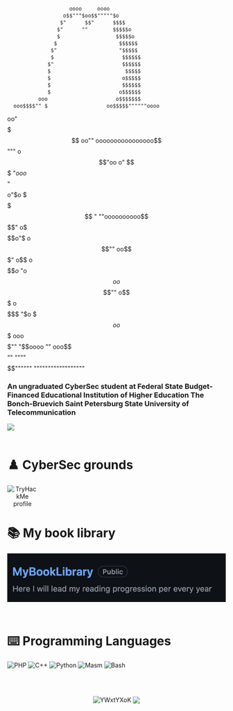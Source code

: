                         oooo     oooo
                      o$$"""$oo$$"""""$o
                     $"      $$"      $$$$
                    $"      ""        $$$$$o
                    $                  $$$$$o
                   $                    $$$$$$
                  $"                    "$$$$$
                  $                      $$$$$$
                 $"                      $$$$$$
                 $                        $$$$$
                 $                       o$$$$$
                 $                       $$$$$$
                 $                      o$$$$$$
              ooo                      o$$$$$$$
      ooo$$$$"" $                   oo$$$$$""""""oooo
   oo"$$$$$$$ oo"" oooooooooooooooo$$"""           o$$"oo
  o"  $$$$$$$ "$o           oo$$$$$"               $$$$o"$o
 $    $$$$$$$  " ""oooooooooo$$$$"         o$      $$$$$$o"$
o     $$""               oo$$$"           o$$     o$$$$$$$o$
"o    $$             oo$$$$""            o$$$   o$$$$$$$$$$$
 "$o  $$$oo                           $$$$$$$   ooo$$$$$""
   "$$oooo ""            ooo$$$$      $$$$$$$$$$$$$$""
       """"$$$$$$$$$$$$$$$$$$$$$$$$$$$$$$""""""
                 """"""""""""""""""

<!-- <p align="center">
  <img alighn="center" alt="White Hat" width="200" high="200" src="./resources/white_hat.png ">
</p> -->
<h3 align="left">An ungraduated CyberSec student at Federal State Budget-Financed Educational Institution of Higher Education The Bonch-Bruevich Saint Petersburg State University of Telecommunication</h3>
<a align="center" target="_blank" href="https://www.sut.ru/eng" title="SpbSut"><img width="200px" src="https://raw.githubusercontent.com/YWxtYXoK/YWxtYXoK/main/resources/spbsut.svg"/></a>
<br/>
<br/>

# :chess_pawn: CyberSec grounds
<p align="center">
  <a href="https://tryhackme.com/p/qwerty3223">
  <img align="left" alt="TryHackMe profile" width="70px" src="https://raw.githubusercontent.com/YWxtYXoK/YWxtYXoK/main/resources/tryhackme.svg" />
  </a>
<!--   <a href="https://app.hackthebox.com/profile/504578">
  <img align="left" alt="HTB profile" width="200px" src="https://raw.githubusercontent.com/YWxtYXoK/YWxtYXoK/main/resources/logo-htb.svg" />
  </a> -->
</p>
<br />
<br />
<br/>

# :books: My book library
<p>
   <a href="https://github.com/YWxtYXoK/MyBookLibrary">
     <img alt="MyBookLibrary" src="./resources/MyBookLibrary.png" align="center"></h1>
   </a>
</p>
<br/>

# :keyboard: Programming Languages
<p align="left">
  <img alt='PHP' width='70px' src="https://raw.githubusercontent.com/YWxtYXoK/YWxtYXoK/main/resources/php.svg" />
  <img alt='C++' width='40px' src="https://raw.githubusercontent.com/YWxtYXoK/YWxtYXoK/main/resources/cpp.svg" />
  <img alt='Python' width='40px' src="https://raw.githubusercontent.com/YWxtYXoK/YWxtYXoK/main/resources/python.svg" />
  <img alt='Masm' width='50px' src="https://raw.githubusercontent.com/YWxtYXoK/YWxtYXoK/main/resources/masm.svg" />
  <img alt='Bash' width='100px' src="https://raw.githubusercontent.com/YWxtYXoK/YWxtYXoK/main/resources/bash_logo.svg" />
</p>
<br/>
<br/>

<p align="center"> 
  <img align="center" src="https://github-readme-stats.vercel.app/api?username=YWxtYXoK&show_icons=true&theme=chartreuse-dark" alt="YWxtYXoK" />
  <img align="center" src="https://github-readme-stats.vercel.app/api/top-langs/?username=YWxtYXoK&hide=html&theme=chartreuse-dark&layout=compact">
</p>
